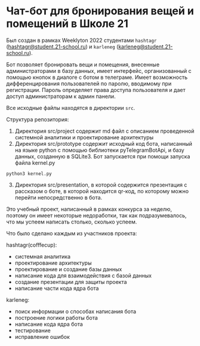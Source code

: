 # Чат-бот для бронирования вещей и помещений в Школе 21

Был создан в рамках Weeklyton 2022 студентами `hashtagr` (hashtagr@student.21-school.ru) и `karleneg` (karleneg@student.21-school.ru).

Бот позволяет бронировать вещи и помещения, внесенные администраторами в базу данных, имеет интерфейс, организованный с помощью кнопок в диалоге с ботом в телеграме. Имеет возможность дифференцирования пользователей по паролю, вводимому при регистрации. Пароль определяет права доступа пользователя и дает доступ администраторам к админ панели.

Все исходные файлы находятся в директории `src`.

Структура репозитория:
1) Директория src/project содержит md файл с описанием проведенной системной аналитики и проектирование архитектуры
2) Директория src/prototype содержит исходный код бота, написанный на языке python с помощью библиотеки pyTelegramBotApi, и базу данных, созданную в SQLite3. Бот запускается при помощи запуска файла kernel.py

`python3 kernel.py`

3) Директория src/presentation, в которой содержится презентация с рассказом о боте, в которой находится qr-код, по которому можно перейти непосредственно в бота.
  
Это учебный проект, написанный в рамках конкурса за неделю, поэтому он имеет некоторые недоработки, так как подразумевалось, что мы успеем написать столько, сколько успеем.

Что было сделано каждым из участников проекта:

hashtagr(cofffecup):
- системная аналитика
- проектирование архитектуры
- проектирование и создание базы данных
- написание кода для взаимодействия с базой данных
- создание презентации для защиты проекта
- написание части кода ядра бота

karleneg:
- поиск информации о способах написания бота
- построение логики работы бота
- написание кода ядра бота
- тестирование
- исправление ошибок
